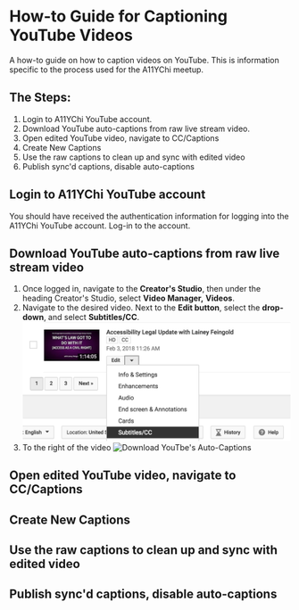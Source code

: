 # How-to Guide for Captioning YouTube Videos
A how-to guide on how to caption videos on YouTube. This is information specific to the process used for the A11YChi meetup.

## The Steps:
1. Login to A11YChi YouTube account.
2. Download YouTube auto-captions from raw live stream video.
3. Open edited YouTube video, navigate to CC/Captions
4. Create New Captions
5. Use the raw captions to clean up and sync with edited video 
6. Publish sync'd captions, disable auto-captions

## Login to A11YChi YouTube account
You should have received the authentication information for logging into the A11YChi YouTube account. Log-in to the account.

## Download YouTube auto-captions from raw live stream video
1. Once logged in, navigate to the **Creator's Studio**, then under the heading Creator's Studio, select **Video Manager,** **Videos**.
2. Navigate to the desired video. Next to the **Edit button**, select the **drop-down**, and select **Subtitles/CC**. 
![Video in YouTube Video listing](https://github.com/A11YChi/how-to-caption-youtube-videos/blob/master/captions-select-video.png)
3. To the right of the video 
![Download YouTbe's Auto-Captions](https://github.com/A11YChi/how-to-caption-youtube-videos/blob/master/ccaptions-download-auto-captions.png)

## Open edited YouTube video, navigate to CC/Captions

## Create New Captions

## Use the raw captions to clean up and sync with edited video 

## Publish sync'd captions, disable auto-captions


